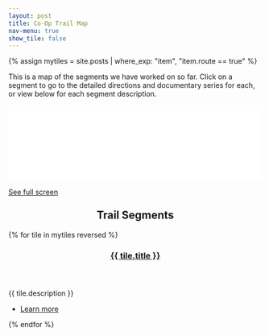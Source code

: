 ```yaml
---
layout: post
title: Co-Op Trail Map
nav-menu: true
show_tile: false
---
```


{% assign mytiles = site.posts | where_exp: "item", "item.route == true" %}


<p>This is a map of the segments we have worked on so far. Click on a segment to go to the detailed directions and documentary series for each, or view below for each segment description.</p>

<div class="iframeholder"><iframe width="100%" id="map" frameborder="0" allowfullscreen src="//umap.openstreetmap.fr/en/map/co-op-trail_590524?scaleControl=false&miniMap=false&scrollWheelZoom=false&zoomControl=true&allowEdit=false&moreControl=true&searchControl=null&tilelayersControl=null&embedControl=null&datalayersControl=true&onLoadPanel=undefined&captionBar=false"></iframe></div><p><a href="//umap.openstreetmap.fr/en/map/co-op-trail_531479">See full screen</a></p>

<section id="two" class="spotlights">
    <h2 style="margin-top:5%;text-align:center;">Trail Segments</h2>
    {% for tile in mytiles reversed %}
    <section>
        <a href="{{ tile.url  | relative_url }}" class="image">
            <img src="{{ tile.image }}" alt="" data-position="center center" />
        </a>
        <div class="content">
            <div class="inner">
                <header class="major">
                    <h3>
                        <a href="{{ tile.url  | relative_url }}">{{ tile.title }}</a>
                    </h3>
                </header>
                <p>{{ tile.description }}</p>
                <ul class="actions">
                    <li><a href="{{ tile.url  | relative_url }}" class="button">Learn more</a></li>
                </ul>
            </div>
        </div>
    </section>
    {% endfor %}
</section>

